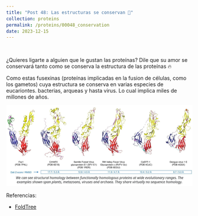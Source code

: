 ```yaml
---
title: "Post 48: Las estructuras se conservan 💪"
collection: proteins
permalink: /proteins/00048_conservation
date: 2023-12-15
---
```


&nbsp;


¿Quieres ligarte a alguien que le gustan las proteínas? Dile que su amor se conservará tanto como se conserva la estructura de las proteínas 🔥

Como estas fusexinas (proteínas implicadas en la fusion de células, como los gametos) cuya estructura se conserva en varias especies de eucariontes. bacterias, arqueas y hasta virus. Lo cual implica miles de millones de años.

![img](/images/proteins/00048_fusex.jpg)

Referencias:
* [FoldTree](https://lab.dessimoz.org/blog/2023/09/24/structural-phylogenetics-works)
